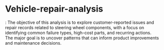 # Vehicle-repair-analysis
: The objective of this analysis is to explore customer-reported issues and repair records related to steering wheel components, with a focus on identifying common failure types, high-cost parts, and recurring actions. The major goal is to uncover patterns that can inform product improvements and maintenance decisions.
